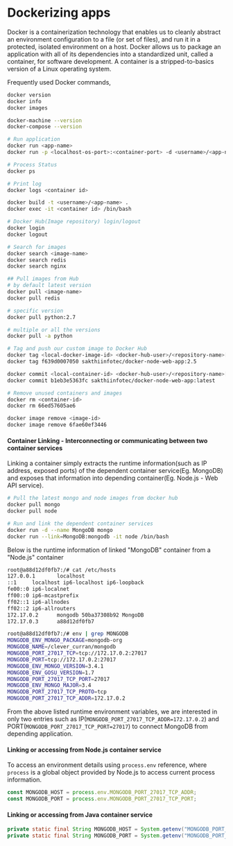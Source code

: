 # Dockerizing apps

Docker is a containerization technology that enables us to cleanly abstract an environment configuration to a file (or set of files), and run it in a protected, isolated environment on a host. Docker allows us to package an application with all of its dependencies into a standardized unit, called a container, for software development. A container is a stripped-to-basics version of a Linux operating system.

Frequently used Docker commands,
```sh
docker version
docker info
docker images

docker-machine --version
docker-compose --version

# Run application
docker run <app-name>
docker run -p <localhost-os-port>:<container-port> -d <username>/<app-name>

# Process Status
docker ps

# Print log
docker logs <container id>

docker build -t <username>/<app-name> .
docker exec -it <container id> /bin/bash

# Docker Hub(Image repository) login/logout
docker login
docker logout

# Search for images
docker search <image-name>
docker search redis
docker search nginx

## Pull images from Hub
# by default latest version
docker pull <image-name>
docker pull redis 

# specific version
docker pull python:2.7 

# multiple or all the versions
docker pull -a python

# Tag and push our custom image to Docker Hub
docker tag <local-docker-image-id> <docker-hub-user>/<repository-name>[:<tag>]
docker tag f639d0007050 sakthiinfotec/docker-node-web-app:2.5

docker commit <local-container-id> <docker-hub-user>/<repository-name>[:<tag>]
docker commit b1eb3e5363fc sakthiinfotec/docker-node-web-app:latest

# Remove unused containers and images
docker rm <container-id>
docker rm 66ed57605ae6

docker image remove <image-id>
docker image remove 6fae60ef3446
```
#### Container Linking - Interconnecting or communicating between two container services
Linking a container simply extracts the runtime information(such as IP address, exposed ports) of the dependent container service(Eg. MongoDB) and exposes that information into depending container(Eg. Node.js - Web API service).
```sh
# Pull the latest mongo and node images from docker hub
docker pull mongo
docker pull node

# Run and link the dependent container services
docker run -d --name MongoDB mongo
docker run --link=MongoDB:mongodb -it node /bin/bash
```
Below is the runtime information of linked "MongoDB" container from a "Node.js" container

```sh
root@a88d12df0fb7:/# cat /etc/hosts
127.0.0.1       localhost
::1     localhost ip6-localhost ip6-loopback
fe00::0 ip6-localnet
ff00::0 ip6-mcastprefix
ff02::1 ip6-allnodes
ff02::2 ip6-allrouters
172.17.0.2      mongodb 50ba37308b92 MongoDB
172.17.0.3      a88d12df0fb7

root@a88d12df0fb7:/# env | grep MONGODB
MONGODB_ENV_MONGO_PACKAGE=mongodb-org
MONGODB_NAME=/clever_curran/mongodb
MONGODB_PORT_27017_TCP=tcp://172.17.0.2:27017
MONGODB_PORT=tcp://172.17.0.2:27017
MONGODB_ENV_MONGO_VERSION=3.4.1
MONGODB_ENV_GOSU_VERSION=1.7
MONGODB_PORT_27017_TCP_PORT=27017
MONGODB_ENV_MONGO_MAJOR=3.4
MONGODB_PORT_27017_TCP_PROTO=tcp
MONGODB_PORT_27017_TCP_ADDR=172.17.0.2
```

From the above listed runtime environment variables, we are interested in only two entries such as IP(`MONGODB_PORT_27017_TCP_ADDR=172.17.0.2`) and PORT(`MONGODB_PORT_27017_TCP_PORT=27017`) to connect MongoDB from depending application.

#### Linking or accessing from Node.js container service
To access an environment details using `process.env` reference, where `process` is a global object provided by Node.js to access current process information.
```javascript
const MONGODB_HOST = process.env.MONGODB_PORT_27017_TCP_ADDR;
const MONGODB_PORT = process.env.MONGODB_PORT_27017_TCP_PORT;
```

#### Linking or accessing from Java container service
```java
private static final String MONGODB_HOST = System.getenv("MONGODB_PORT_27017_TCP_ADDR");
private static final String MONGODB_PORT = System.getenv("MONGODB_PORT_27017_TCP_PORT");
```
